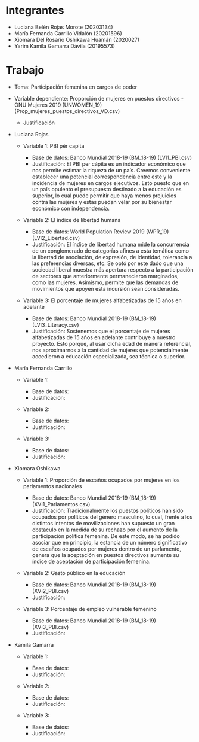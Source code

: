 # Integrantes
  - Luciana Belén Rojas Morote (20203134) 
  - María Fernanda Carrillo Vidalón (20201596)
  - Xiomara Del Rosario Oshikawa Huamán (2020027)
  - Yarim Kamila Gamarra Dávila (20195573)

# Trabajo
- Tema: Participación femenina en cargos de poder
- Variable dependiente: Proporción de mujeres en puestos directivos - ONU Mujeres 2019 (UNWOMEN_19) (Prop_mujeres_puestos_directivos_VD.csv)
    - Justificación
    
- Luciana Rojas

  - Variable 1: PBI pér capita
    - Base de datos: Banco Mundial 2018-19 (BM_18-19) (LVI1_PBI.csv)
    - Justificación: El PBI per cápita es un indicador económico que nos permite estimar la riqueza de un país. Creemos conveniente establecer una potencial correspondencia entre este y la incidencia de mujeres en cargos ejecutivos. Esto puesto que en un país opulento el presupuesto destinado a la educación es superior, lo cual puede permitir que haya menos prejuicios contra las mujeres y estas puedan velar por su bienestar económico con independencia.

  - Variable 2: El índice de libertad humana
    - Base de datos: World Population Review 2019 (WPR_19) (LVI2_Libertad.csv)
    - Justificación: El índice de libertad humana mide la concurrencia de un conglomerado de categorías afines a esta temática como la libertad de asociación, de expresión, de identidad, tolerancia a las preferencias diversas, etc. Se optó por este dado que una sociedad liberal muestra más apertura respecto a la participación de sectores que anteriormente permanecieron marginados, como las mujeres. Asimismo, permite que las demandas de movimientos que apoyen esta incursión sean consideradas.

  - Variable 3: El porcentaje de mujeres alfabetizadas de 15 años en adelante
    - Base de datos: Banco Mundial 2018-19 (BM_18-19) (LVI3_Literacy.csv)
    - Justificación: Sostenemos que el porcentaje de mujeres alfabetizadas de 15 años en adelante contribuye a nuestro proyecto. Esto porque, al usar dicha edad de manera referencial, nos aproximarnos a la cantidad de mujeres que potencialmente accedieron a educación especializada, sea técnica o superior.
    
 - María Fernanda Carrillo

   - Variable 1: 
      - Base de datos: 
      - Justificación: 

   - Variable 2: 
      - Base de datos: 
      - Justificación: 

   - Variable 3: 
      - Base de datos: 
      - Justificación: 

 - Xiomara Oshikawa

   - Variable 1: Proporción de escaños ocupados por mujeres en los parlamentos nacionales
      - Base de datos: Banco Mundial 2018-19 (BM_18-19) (XVI1_Parlamentos.csv)
      - Justificación: Tradicionalmente los puestos políticos han sido ocupados por políticos del género masculino, lo cual, frente a los distintos intentos de movilizaciones han supuesto un gran obstaculo en la medida de su rechazo por el aumento de la participación política femenina. De este modo, se ha podido asociar que en principio, la estancia de un número significativo de escaños ocupados por mujeres dentro de un parlamento, genera que la aceptación en puestos directivos aumente su índice de aceptación de participación femenina.

   - Variable 2: Gasto público en la educación
      - Base de datos: Banco Mundial 2018-19 (BM_18-19) (XVI2_PBI.csv)
      - Justificación: 

   - Variable 3: Porcentaje de empleo vulnerable femenino
      - Base de datos: Banco Mundial 2018-19 (BM_18-19) (XVI3_PBI.csv)
      - Justificación: 

 - Kamila Gamarra
 
   - Variable 1: 
      - Base de datos: 
      - Justificación: 

   - Variable 2: 
      - Base de datos: 
      - Justificación: 

   - Variable 3: 
      - Base de datos: 
      - Justificación: 
